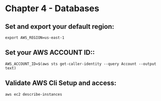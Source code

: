 # Chapter 4 - Databases 
## Set and export your default region: 

`export AWS_REGION=us-east-1`

## Set your AWS ACCOUNT ID::

`AWS_ACCOUNT_ID=$(aws sts get-caller-identity --query Account --output text)`

## Validate AWS Cli Setup and access:

`aws ec2 describe-instances`
